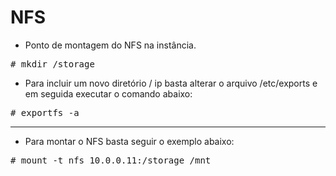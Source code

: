 # NFS 


- Ponto de montagem do NFS na instância.
<pre>
# mkdir /storage
</pre>

</pre>

- Para incluir um novo diretório / ip basta alterar o arquivo /etc/exports e em seguida executar o comando abaixo:
<pre>
# exportfs -a
</pre>

<hr>

- Para montar o NFS basta seguir o exemplo abaixo:
<pre>
# mount -t nfs 10.0.0.11:/storage /mnt
</pre>
